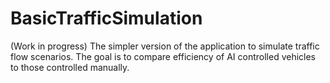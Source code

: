 # BasicTrafficSimulation
(Work in progress) The simpler version of the application to simulate traffic flow scenarios. The goal is to compare efficiency of AI controlled vehicles to those controlled manually.
